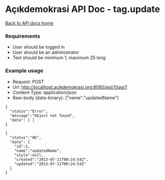 # Açıkdemokrasi API Doc - tag.update

[Back to API docs home](Home)

### Requirements
- User should be logged in
- User should be an administrator
- Text should be minimum 1, maximum 25 long

### Example usage

- Request: POST
- Url: http://localhost.acikdemokrasi.org:8080/api/1/tag/1
- Content-Type: application/json
- Raw-body (data-binary): {"name":"updatedName"}

```
{
  "status":"Error",
  "message":"Object not found",
  "data": [ ]
}
```
```
{
  "status":"OK",
  "data": {
    "id":1,
    "name":"updatedName",
    "style":null,
    "created":"2013-07-11T00:24:54Z",
    "updated":"2013-07-11T00:24:54Z"
  }
}
```